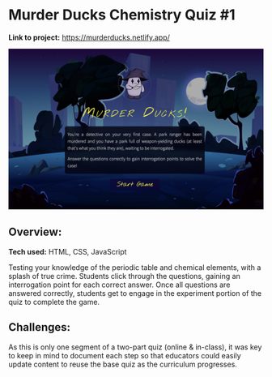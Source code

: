 # Murder Ducks Chemistry Quiz #1


**Link to project:** https://murderducks.netlify.app/

![Project Screenshot](https://github.com/gwendolyn954/murder-ducks-1/blob/main/assets/images/MurderDucks-SS.png)

## Overview:

**Tech used:** HTML, CSS, JavaScript

Testing your knowledge of the periodic table and chemical elements, with a splash of true crime.  Students click through the questions, gaining an interrogation point for each correct answer.  Once all questions are answered correctly, students get to engage in the experiment portion of the quiz to complete the game.  


## Challenges:

As this is only one segment of a two-part quiz (online & in-class), it was key to keep in mind to document each step so that educators could easily update content to reuse the base quiz as the curriculum progresses.  
